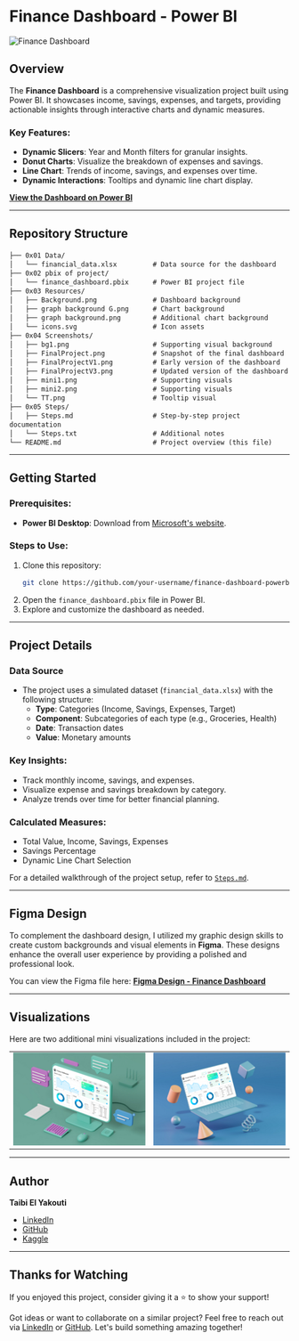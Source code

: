 # Finance Dashboard - Power BI
![Finance Dashboard](0x04%20Screenshots/Front.png)

## Overview
The **Finance Dashboard** is a comprehensive visualization project built using Power BI. It showcases income, savings, expenses, and targets, providing actionable insights through interactive charts and dynamic measures.

### Key Features:
- **Dynamic Slicers**: Year and Month filters for granular insights.
- **Donut Charts**: Visualize the breakdown of expenses and savings.
- **Line Chart**: Trends of income, savings, and expenses over time.
- **Dynamic Interactions**: Tooltips and dynamic line chart display.

[**View the Dashboard on Power BI**](https://app.powerbi.com/view?r=eyJrIjoiNGMyYjI2NzEtNjhmMi00NjNkLWJiM2YtOGRkYTU3MTg2NjkyIiwidCI6IjFjOTU3MTRkLTczMWEtNDVmZS04YjY2LWMwNTI2MmY4OGZjZSJ9)

---

## Repository Structure
```plaintext
├── 0x01 Data/
│   └── financial_data.xlsx         # Data source for the dashboard
├── 0x02 pbix of project/
│   └── finance_dashboard.pbix      # Power BI project file
├── 0x03 Resources/
│   ├── Background.png              # Dashboard background
│   ├── graph background G.png      # Chart background
│   ├── graph background.png        # Additional chart background
│   └── icons.svg                   # Icon assets
├── 0x04 Screenshots/
│   ├── bg1.png                     # Supporting visual background
│   ├── FinalProject.png            # Snapshot of the final dashboard
│   ├── FinalProjectV1.png          # Early version of the dashboard
│   ├── FinalProjectV3.png          # Updated version of the dashboard
│   ├── mini1.png                   # Supporting visuals
│   ├── mini2.png                   # Supporting visuals
│   └── TT.png                      # Tooltip visual
├── 0x05 Steps/
│   ├── Steps.md                    # Step-by-step project documentation
│   └── Steps.txt                   # Additional notes
└── README.md                       # Project overview (this file)
```

---

## Getting Started

### Prerequisites:
- **Power BI Desktop**: Download from [Microsoft's website](https://powerbi.microsoft.com/desktop/).

### Steps to Use:
1. Clone this repository:
   ```bash
   git clone https://github.com/your-username/finance-dashboard-powerbi.git
   ```
2. Open the `finance_dashboard.pbix` file in Power BI.
3. Explore and customize the dashboard as needed.

---

## Project Details

### Data Source
- The project uses a simulated dataset (`financial_data.xlsx`) with the following structure:
  - **Type**: Categories (Income, Savings, Expenses, Target)
  - **Component**: Subcategories of each type (e.g., Groceries, Health)
  - **Date**: Transaction dates
  - **Value**: Monetary amounts

### Key Insights:
- Track monthly income, savings, and expenses.
- Visualize expense and savings breakdown by category.
- Analyze trends over time for better financial planning.

### Calculated Measures:
- Total Value, Income, Savings, Expenses
- Savings Percentage
- Dynamic Line Chart Selection

For a detailed walkthrough of the project setup, refer to [`Steps.md`](0x05%20Steps/Steps.md).

---

## Figma Design
To complement the dashboard design, I utilized my graphic design skills to create custom backgrounds and visual elements in **Figma**. These designs enhance the overall user experience by providing a polished and professional look.

You can view the Figma file here: [**Figma Design - Finance Dashboard**](https://www.figma.com/design/sqMx8RcC2a3Ks2J9nHuxEr/Finance-Dashboard-PowerBi?node-id=0-1&t=4wWlASiQ2BZ5Qn0W-1)

---

## Visualizations
Here are two additional mini visualizations included in the project:

<div align="center">
  <table>
    <tr>
      <td><img src="0x04%20Screenshots/mini1.png" alt="Donut Chart 1" width="300"></td>
      <td><img src="0x04%20Screenshots/mini2.png" alt="Donut Chart 2" width="300"></td>
    </tr>
  </table>
</div>

---

## Author
**Taibi El Yakouti**  
- [LinkedIn](https://www.linkedin.com/in/xdweb/)  
- [GitHub](https://github.com/xDweeb)  
- [Kaggle](https://www.kaggle.com/xdweeb)  

---

## Thanks for Watching  
If you enjoyed this project, consider giving it a ⭐ to show your support!  

Got ideas or want to collaborate on a similar project? Feel free to reach out via [LinkedIn](https://www.linkedin.com/in/xdweb/) or [GitHub](https://github.com/xDweeb). Let's build something amazing together!
